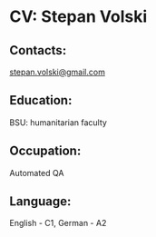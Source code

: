 # CV: Stepan Volski
## Contacts:
stepan.volski@gmail.com

## Education:
BSU: humanitarian faculty

## Occupation:
Automated QA

## Language:
English - C1, 
German - A2

